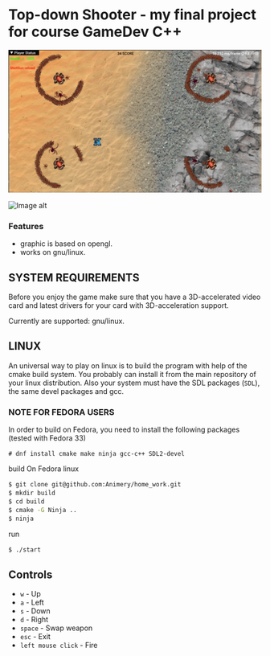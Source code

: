 # Top-down Shooter  - my final project for course GameDev C++

![Image alt](https://github.com/Animery/final_project_from_courses/raw/master/sceenshots/screenshot_2.png)

![Image alt](https://github.com/Animery/final_project_from_courses/raw/master/sceenshots/screenshot_3.png)



### Features

 * graphic is based on opengl.
 * works on gnu/linux.

SYSTEM REQUIREMENTS
-------------------

Before you enjoy the game make sure that you have a 3D-accelerated video card and latest drivers for your card with 3D-acceleration support.

Currently are supported: gnu/linux.

LINUX
-----

An universal way to play  on linux is to build the program with help of the cmake build system. You probably can install it from the main repository of your linux distribution.
Also your system must have the SDL packages (`SDL`), the same devel packages and gcc.

### NOTE FOR FEDORA USERS

In order to build on Fedora, you need to install the following packages (tested with Fedora 33)

    # dnf install cmake make ninja gcc-c++ SDL2-devel

build On Fedora linux

```sh
$ git clone git@github.com:Animery/home_work.git
$ mkdir build
$ cd build
$ cmake -G Ninja .. 
$ ninja
```

run

```sh
$ ./start
```


Controls
--------

 * `w` - Up
 * `a` - Left
 * `s` - Down
 * `d` - Right
 * `space` - Swap weapon
 * `esc` - Exit
 * `left mouse click` - Fire
